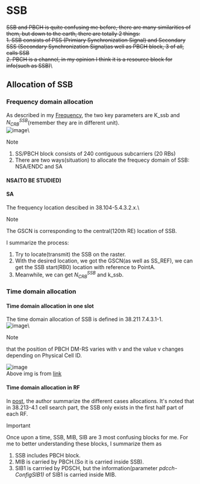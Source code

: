 # SSB 
~~SSB and PBCH is quite confusing me before, there are many similarities of them, but down to the earth, there are totally 2 things:~~\
~~1. SSB consists of PSS (Primiary Synchronization Signal) and Secondary SSS (Secondary Synchronization Signal)as well as PBCH block, 3 of all, calls  SSB~~\
~~2. PBCH is a channel, in my opinion I think it is a resource block for info(such as SSB)~~\
## Allocation of SSB
### Frequency domain allocation
As described in my [Frequency](https://github.com/ZepherL1/5G/blob/main/Frequency.md), the two key parameters are  K_ssb and $N_{CRB}^{SSB}$(remember they are in different unit).\
![image](https://github.com/ZepherL1/5G/assets/157103546/8bdb6fe6-79cb-45e7-826c-5b7ea688a092)\
> [!NOTE]
> 1. SS/PBCH block consists of 240 contiguous subcarriers (20 RBs)
> 2. There are two ways(situation) to allocate the frequecy domain of SSB: NSA/ENDC and SA

#### NSA(TO BE STUDIED)
#### SA
The frequency location descibed in 38.104-5.4.3.2.x.\
> [!NOTE]
> The GSCN is corresponding to the central(120th RE) location of SSB.

I summarize the process:
1. Try to locate(transmit) the SSB on the raster.
2. With the desired location, we got the GSCN(as well as SS_REF), we can get the SSB start(RB0) location with reference to PointA.
3. Meanwhile, we can get $N_{CRB}^{SSB}$ and k_ssb.

### Time domain allocation
#### Time domain allocation in one slot
The time domain allocation of SSB is defined in 38.211 7.4.3.1-1.\
![image](https://github.com/ZepherL1/5G/assets/157103546/2ec71129-8cf6-4792-a38b-93695f76a56c)\
> [!NOTE]
> that the position of PBCH DM-RS varies with v and the value v changes depending on Physical Cell ID.

![image](https://github.com/ZepherL1/5G/assets/157103546/dca08c62-c79b-4727-b882-f28b768b6ac7)\
Above img is from [link](https://www.sharetechnote.com/html/5G/5G_FrameStructure.html#SS_PBCH_FrequencyDomainResourceAllocation)

#### Time domain allocation in RF
In [post](https://www.sharetechnote.com/html/5G/5G_FrameStructure.html#SS_PBCH_FrequencyDomainResourceAllocation), the author summarize the different cases allocations. It's noted that in 38.213-4.1 cell search part, the SSB only exists in the first half part of each RF.
> [!IMPORTANT]
> Once upon a time, SSB, MIB, SIB are 3 most confusing blocks for me.  For me to better understanding these blocks, I summarize them as
> 1. SSB includes PBCH block.
> 2. MIB is carried by PBCH.(So it is carried inside SSB).
> 3. SIB1 is carrried by PDSCH, but the information(parameter _pdcch-ConfigSIB1)_ of SIB1 is carried inside MIB.

